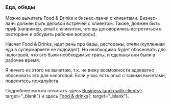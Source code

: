 ### Еда, обеды

Можно вычитать Food & Drinks и бизнес-ланчи с клиентами. Бизнес-ланч должен
быть деловой встречей с клиентом. Также, должен быть пруф 
(например, email с клиентом, что вы договорились встретиться в ресторане и
обсудить рабочие вопросы).

Насчет Food & Drinks, идет речь про бары, рестораны, отели (купленная еда в
супермаркете не подойдет). Но необходимо будет обосновать для
налоговой, что это были необходимые траты, и сделаны они были в рабочее
время.

Я ничего из этого не вычитаю, т.к. не вижу возможности адекватно обосновать
это для налоговой. Если у вас есть опыт с такими вычетами,
поделитесь пожалуйста.

Подробнее можно почитать
здесь [Business lunch with clients](https://www.xolo.io/es-en/faq/xolo-spain/category/all-you-can-deduct-as-a-freelancer-in-spain/article/-business-lunch-with-clients){:
target="_blank"}
и
здесь [Food & drinks](https://www.xolo.io/es-en/faq/xolo-spain/category/all-you-can-deduct-as-a-freelancer-in-spain/article/-food--drinks){:
target="_blank"}.
